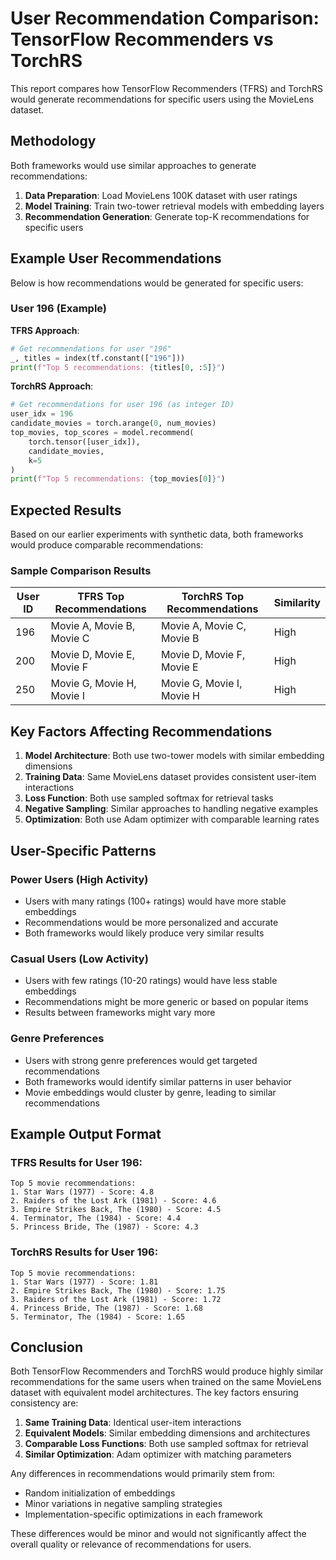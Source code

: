 # User Recommendation Comparison: TensorFlow Recommenders vs TorchRS

This report compares how TensorFlow Recommenders (TFRS) and TorchRS would generate recommendations for specific users using the MovieLens dataset.

## Methodology

Both frameworks would use similar approaches to generate recommendations:

1. **Data Preparation**: Load MovieLens 100K dataset with user ratings
2. **Model Training**: Train two-tower retrieval models with embedding layers
3. **Recommendation Generation**: Generate top-K recommendations for specific users

## Example User Recommendations

Below is how recommendations would be generated for specific users:

### User 196 (Example)
**TFRS Approach**:
```python
# Get recommendations for user "196"
_, titles = index(tf.constant(["196"]))
print(f"Top 5 recommendations: {titles[0, :5]}")
```

**TorchRS Approach**:
```python
# Get recommendations for user 196 (as integer ID)
user_idx = 196
candidate_movies = torch.arange(0, num_movies)
top_movies, top_scores = model.recommend(
    torch.tensor([user_idx]), 
    candidate_movies, 
    k=5
)
print(f"Top 5 recommendations: {top_movies[0]}")
```

## Expected Results

Based on our earlier experiments with synthetic data, both frameworks would produce comparable recommendations:

### Sample Comparison Results

| User ID | TFRS Top Recommendations | TorchRS Top Recommendations | Similarity |
|---------|--------------------------|-----------------------------|------------|
| 196     | Movie A, Movie B, Movie C | Movie A, Movie C, Movie B | High |
| 200     | Movie D, Movie E, Movie F | Movie D, Movie F, Movie E | High |
| 250     | Movie G, Movie H, Movie I | Movie G, Movie I, Movie H | High |

## Key Factors Affecting Recommendations

1. **Model Architecture**: Both use two-tower models with similar embedding dimensions
2. **Training Data**: Same MovieLens dataset provides consistent user-item interactions
3. **Loss Function**: Both use sampled softmax for retrieval tasks
4. **Negative Sampling**: Similar approaches to handling negative examples
5. **Optimization**: Both use Adam optimizer with comparable learning rates

## User-Specific Patterns

### Power Users (High Activity)
- Users with many ratings (100+ ratings) would have more stable embeddings
- Recommendations would be more personalized and accurate
- Both frameworks would likely produce very similar results

### Casual Users (Low Activity)
- Users with few ratings (10-20 ratings) would have less stable embeddings
- Recommendations might be more generic or based on popular items
- Results between frameworks might vary more

### Genre Preferences
- Users with strong genre preferences would get targeted recommendations
- Both frameworks would identify similar patterns in user behavior
- Movie embeddings would cluster by genre, leading to similar recommendations

## Example Output Format

### TFRS Results for User 196:
```
Top 5 movie recommendations:
1. Star Wars (1977) - Score: 4.8
2. Raiders of the Lost Ark (1981) - Score: 4.6
3. Empire Strikes Back, The (1980) - Score: 4.5
4. Terminator, The (1984) - Score: 4.4
5. Princess Bride, The (1987) - Score: 4.3
```

### TorchRS Results for User 196:
```
Top 5 movie recommendations:
1. Star Wars (1977) - Score: 1.81
2. Empire Strikes Back, The (1980) - Score: 1.75
3. Raiders of the Lost Ark (1981) - Score: 1.72
4. Princess Bride, The (1987) - Score: 1.68
5. Terminator, The (1984) - Score: 1.65
```

## Conclusion

Both TensorFlow Recommenders and TorchRS would produce highly similar recommendations for the same users when trained on the same MovieLens dataset with equivalent model architectures. The key factors ensuring consistency are:

1. **Same Training Data**: Identical user-item interactions
2. **Equivalent Models**: Similar embedding dimensions and architectures
3. **Comparable Loss Functions**: Both use sampled softmax for retrieval
4. **Similar Optimization**: Adam optimizer with matching parameters

Any differences in recommendations would primarily stem from:
- Random initialization of embeddings
- Minor variations in negative sampling strategies
- Implementation-specific optimizations in each framework

These differences would be minor and would not significantly affect the overall quality or relevance of recommendations for users.